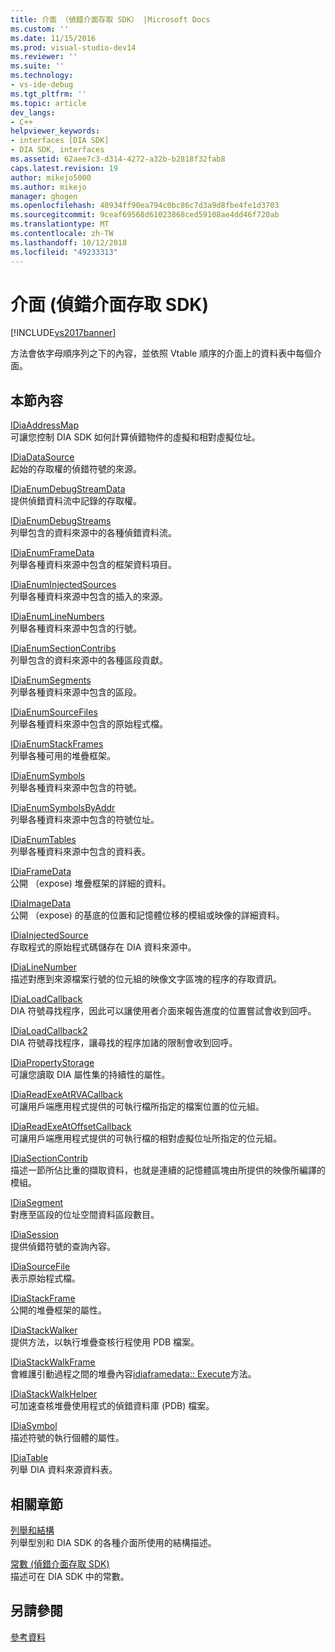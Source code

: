 ```yaml
---
title: 介面 （偵錯介面存取 SDK） |Microsoft Docs
ms.custom: ''
ms.date: 11/15/2016
ms.prod: visual-studio-dev14
ms.reviewer: ''
ms.suite: ''
ms.technology:
- vs-ide-debug
ms.tgt_pltfrm: ''
ms.topic: article
dev_langs:
- C++
helpviewer_keywords:
- interfaces [DIA SDK]
- DIA SDK, interfaces
ms.assetid: 62aee7c3-d314-4272-a32b-b2818f32fab8
caps.latest.revision: 19
author: mikejo5000
ms.author: mikejo
manager: ghogen
ms.openlocfilehash: 40934ff90ea794c0bc86c7d3a9d8fbe4fe1d3703
ms.sourcegitcommit: 9ceaf69568d61023868ced59108ae4dd46f720ab
ms.translationtype: MT
ms.contentlocale: zh-TW
ms.lasthandoff: 10/12/2018
ms.locfileid: "49233313"
---
```

# <a name="interfaces-debug-interface-access-sdk"></a>介面 (偵錯介面存取 SDK)
[!INCLUDE[vs2017banner](../../includes/vs2017banner.md)]

方法會依字母順序列之下的內容，並依照 Vtable 順序的介面上的資料表中每個介面。  
  
## <a name="in-this-section"></a>本節內容  
 [IDiaAddressMap](../../debugger/debug-interface-access/idiaaddressmap.md)  
 可讓您控制 DIA SDK 如何計算偵錯物件的虛擬和相對虛擬位址。  
  
 [IDiaDataSource](../../debugger/debug-interface-access/idiadatasource.md)  
 起始的存取權的偵錯符號的來源。  
  
 [IDiaEnumDebugStreamData](../../debugger/debug-interface-access/idiaenumdebugstreamdata.md)  
 提供偵錯資料流中記錄的存取權。  
  
 [IDiaEnumDebugStreams](../../debugger/debug-interface-access/idiaenumdebugstreams.md)  
 列舉包含的資料來源中的各種偵錯資料流。  
  
 [IDiaEnumFrameData](../../debugger/debug-interface-access/idiaenumframedata.md)  
 列舉各種資料來源中包含的框架資料項目。  
  
 [IDiaEnumInjectedSources](../../debugger/debug-interface-access/idiaenuminjectedsources.md)  
 列舉各種資料來源中包含的插入的來源。  
  
 [IDiaEnumLineNumbers](../../debugger/debug-interface-access/idiaenumlinenumbers.md)  
 列舉各種資料來源中包含的行號。  
  
 [IDiaEnumSectionContribs](../../debugger/debug-interface-access/idiaenumsectioncontribs.md)  
 列舉包含的資料來源中的各種區段貢獻。  
  
 [IDiaEnumSegments](../../debugger/debug-interface-access/idiaenumsegments.md)  
 列舉各種資料來源中包含的區段。  
  
 [IDiaEnumSourceFiles](../../debugger/debug-interface-access/idiaenumsourcefiles.md)  
 列舉各種資料來源中包含的原始程式檔。  
  
 [IDiaEnumStackFrames](../../debugger/debug-interface-access/idiaenumstackframes.md)  
 列舉各種可用的堆疊框架。  
  
 [IDiaEnumSymbols](../../debugger/debug-interface-access/idiaenumsymbols.md)  
 列舉各種資料來源中包含的符號。  
  
 [IDiaEnumSymbolsByAddr](../../debugger/debug-interface-access/idiaenumsymbolsbyaddr.md)  
 列舉各種資料來源中包含的符號位址。  
  
 [IDiaEnumTables](../../debugger/debug-interface-access/idiaenumtables.md)  
 列舉各種資料來源中包含的資料表。  
  
 [IDiaFrameData](../../debugger/debug-interface-access/idiaframedata.md)  
 公開 （expose) 堆疊框架的詳細的資料。  
  
 [IDiaImageData](../../debugger/debug-interface-access/idiaimagedata.md)  
 公開 （expose) 的基底的位置和記憶體位移的模組或映像的詳細資料。  
  
 [IDiaInjectedSource](../../debugger/debug-interface-access/idiainjectedsource.md)  
 存取程式的原始程式碼儲存在 DIA 資料來源中。  
  
 [IDiaLineNumber](../../debugger/debug-interface-access/idialinenumber.md)  
 描述對應到來源檔案行號的位元組的映像文字區塊的程序的存取資訊。  
  
 [IDiaLoadCallback](../../debugger/debug-interface-access/idialoadcallback.md)  
 DIA 符號尋找程序，因此可以讓使用者介面來報告進度的位置嘗試會收到回呼。  
  
 [IDiaLoadCallback2](../../debugger/debug-interface-access/idialoadcallback2.md)  
 DIA 符號尋找程序，讓尋找的程序加諸的限制會收到回呼。  
  
 [IDiaPropertyStorage](../../debugger/debug-interface-access/idiapropertystorage.md)  
 可讓您讀取 DIA 屬性集的持續性的屬性。  
  
 [IDiaReadExeAtRVACallback](../../debugger/debug-interface-access/idiareadexeatrvacallback.md)  
 可讓用戶端應用程式提供的可執行檔所指定的檔案位置的位元組。  
  
 [IDiaReadExeAtOffsetCallback](../../debugger/debug-interface-access/idiareadexeatoffsetcallback.md)  
 可讓用戶端應用程式提供的可執行檔的相對虛擬位址所指定的位元組。  
  
 [IDiaSectionContrib](../../debugger/debug-interface-access/idiasectioncontrib.md)  
 描述一節所佔比重的擷取資料，也就是連續的記憶體區塊由所提供的映像所編譯的模組。  
  
 [IDiaSegment](../../debugger/debug-interface-access/idiasegment.md)  
 對應至區段的位址空間資料區段數目。  
  
 [IDiaSession](../../debugger/debug-interface-access/idiasession.md)  
 提供偵錯符號的查詢內容。  
  
 [IDiaSourceFile](../../debugger/debug-interface-access/idiasourcefile.md)  
 表示原始程式檔。  
  
 [IDiaStackFrame](../../debugger/debug-interface-access/idiastackframe.md)  
 公開的堆疊框架的屬性。  
  
 [IDiaStackWalker](../../debugger/debug-interface-access/idiastackwalker.md)  
 提供方法，以執行堆疊查核行程使用 PDB 檔案。  
  
 [IDiaStackWalkFrame](../../debugger/debug-interface-access/idiastackwalkframe.md)  
 會維護引動過程之間的堆疊內容[idiaframedata:: Execute](../../debugger/debug-interface-access/idiaframedata-execute.md)方法。  
  
 [IDiaStackWalkHelper](../../debugger/debug-interface-access/idiastackwalkhelper.md)  
 可加速查核堆疊使用程式的偵錯資料庫 (PDB) 檔案。  
  
 [IDiaSymbol](../../debugger/debug-interface-access/idiasymbol.md)  
 描述符號的執行個體的屬性。  
  
 [IDiaTable](../../debugger/debug-interface-access/idiatable.md)  
 列舉 DIA 資料來源資料表。  
  
## <a name="related-sections"></a>相關章節  
 [列舉和結構](../../debugger/debug-interface-access/enumerations-and-structures.md)  
 列舉型別和 DIA SDK 的各種介面所使用的結構描述。  
  
 [常數 (偵錯介面存取 SDK)](../../debugger/debug-interface-access/constants-debug-interface-access-sdk.md)  
 描述可在 DIA SDK 中的常數。  
  
## <a name="see-also"></a>另請參閱  
 [參考資料](../../debugger/debug-interface-access/debug-interface-access-sdk-reference.md)



